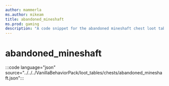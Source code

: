 ```yaml
---
author: mammerla
ms.author: mikeam
title: abandoned_mineshaft
ms.prod: gaming
description: "A code snippet for the abandoned mineshaft chest loot table"
---
```


# abandoned_mineshaft

:::code language="json" source="../../../VanillaBehaviorPack/loot_tables/chests/abandoned_mineshaft.json":::
